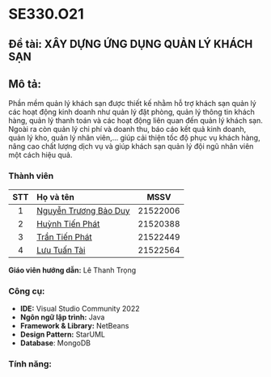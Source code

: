 # SE330.O21

## Đề tài: XÂY DỰNG ỨNG DỤNG QUẢN LÝ KHÁCH SẠN

## Mô tả:
Phần mềm quản lý khách sạn được thiết kế nhằm hỗ trợ khách sạn quản lý các hoạt động kinh doanh như quản lý đặt phòng, quản lý thông tin khách hàng, quản lý thanh toán và các hoạt động liên quan đến quản lý khách sạn. Ngoài ra còn quản lý chi phí và doanh thu, báo cáo kết quả kinh doanh, quản lý kho, quản lý nhân viên,... giúp cải thiện tốc độ phục vụ khách hàng, nâng cao chất lượng dịch vụ và giúp khách sạn quản lý đội ngũ nhân viên một cách hiệu quả.

### Thành viên

|STT|Họ và tên          |MSSV       |
|:-:|:------------------|:---------:|
| 1	|[Nguyễn Trương Bảo Duy](mailto:21522006@gm.uit.edu.vn)	| 21522006	|
| 2	|[Huỳnh Tiến Phát](mailto:21520388@gm.uit.edu.vn)	| 21520388	| 
| 3	|[Trần Tiến Phát](mailto:21522449@gm.uit.edu.vn)	| 21522449	|
| 4	|[Lưu Tuấn Tài](mailto:21521936@gm.uit.edu.vn)	| 21522564	| 

**Giáo viên hướng dẫn:** Lê Thanh Trọng

### Công cụ:

- **IDE:** Visual Studio Community 2022
- **Ngôn ngữ lập trình:** Java
- **Framework & Library:** NetBeans
- **Design Pattern:** StarUML
- **Database**: MongoDB

### Tính năng:
